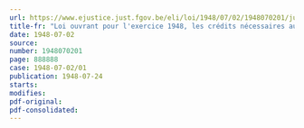 ```yaml
---
url: https://www.ejustice.just.fgov.be/eli/loi/1948/07/02/1948070201/justel
title-fr: "Loi ouvrant pour l'exercice 1948, les crédits nécessaires au fonctionnement de l'Administration belge de Coopération économique"
date: 1948-07-02
source:
number: 1948070201
page: 888888
case: 1948-07-02/01
publication: 1948-07-24
starts:
modifies:
pdf-original:
pdf-consolidated:
---
```


